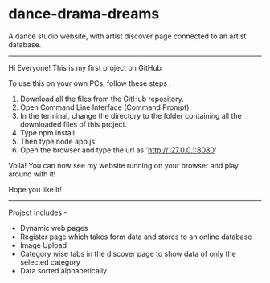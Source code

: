# dance-drama-dreams
A dance studio website, with artist discover page connected to an artist database.
_____________
Hi Everyone!
This is my first project on GitHub

To use this on your own PCs, follow these steps :

1. Download all the files from the GitHub repository.
2. Open Command Line Interface (Command Prompt).
3. In the terminal, change the directory to the folder containing all the downloaded files of this project.
4. Type npm install.
5. Then type node app.js
6. Open the browser and type the url as 'http://127.0.0.1:8080'

Voila! You can now see my website running on your browser and play around with it!

Hope you like it!
___________

Project Includes -
- Dynamic web pages
- Register page which takes form data and stores to an online database
- Image Upload
- Category wise tabs in the discover page to show data of only the selected category
- Data sorted alphabetically

